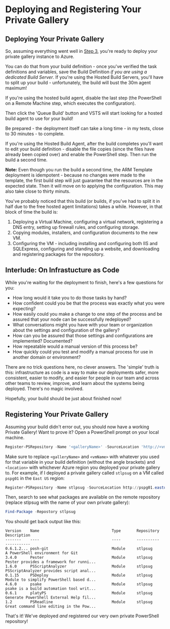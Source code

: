 # Deploying and Registering Your Private Gallery

## Deploying Your Private Gallery
So, assuming everything went well in [Step 3](3-Defining-Your-VSTS-Build.md), you're ready to deploy your private gallery instance to Azure.

You can do that from your build definition - once you've verified the task definitions and variables, save the Build Definition *if you are using a dedicated Build Server*. If you're using the Hosted Build Servers, you'll have to split up your build - unfortunately, the build will bust the 30m agent maximum!

If you're using the hosted build agent, disable the last step (the PowerShell on a Remote Machine step, which executes the configuration).

Then click the 'Queue Build' button and VSTS will start looking for a hosted build agent to use for your build!

Be prepared - the deployment itself can take a long time - in my tests, close to 30 minutes - to complete.

If you're using the Hosted Build Agent, after the build completes you'll want to edit your build definition - disable the file copies (since the files have already been copied over) and enable the PowerShell step.
Then run the build a second time.

**Note:** Even though you run the build a second time, the ARM Template deployment is idempotent - because no changes were made to the template, the first build step will just guarantee that the resources are in the expected state.
Then it will move on to applying the configuration.
This may also take close to thirty minuts.

You've probably noticed that this build (or builds, if you've had to split it in half due to the free hosted agent limitations) takes a while.
However, in that block of time the build is:

1. Deploying a Virtual Machine, configuring a virtual network, registering a DNS entry, setting up firewall rules, and configuring storage.
2. Copying modules, installers, and configuration documents to the new VM.
3. Configuring the VM - including installing and configuring both IIS and SQLExpress, configuring and standing up a website, and downloading and registering packages for the repository.

## Interlude: On Infrastucture as Code
While you're waiting for the deployment to finish, here's a few questions for you:

+ How long would it take you to do those tasks by hand?
+ How confident could you be that the process was exactly what you were expecting?
+ How easily could you make a change to one step of the process and be assured that your node can be successfully redeployed?
+ What conversations might you have with your team or organization about the settings and configuration of the gallery?
+ How can you be assured that those settings and configurations are implemented? Documented?
+ How repeatable would a manual version of this process be?
+ How quickly could you test and modify a manual process for use in another domain or environment?

There are no trick questions here, no clever answers.
The 'simple' truth is this: infrastructure as code is a way to make our deployments safer, more consistent, easier to modify, and easier for people in our team and across other teams to review, improve, and learn about the systems being deployed.
There's no magic involved.

Hopefully, your build should be just about finished now!

## Registering Your Private Gallery
Assuming your build didn't error out, you should now have a working Private Gallery!
Want to prove it?
Open a PowerShell prompt on your local machine.

```powershell
Register-PSRepository -Name '<galleryName>' -SourceLocation 'http://<vmName>.<location>.cloudapp.azure.com/api/v2' -InstallationPolicy Trusted
```

Make sure to replace `<galleryName>` and `<vmName>` with whatever you used for that variable in your build definition (without the angle brackets) and `<location>` with whichever Azure region you deployed your private gallery to.
For example, if I deployed a private gallery called `stlpsug` on a VM called `pspg01` in the `East US` region:
```powershell
Register-PSRepository -Name stlpsug -SourceLocation http://pspg01.eastus.cloudapp.azure.com/api/v2 -InstallationPolicy Trusted
```

Then, search to see what packages are available on the remote repository (replace stlpsug with the name of your own private gallery):
```powershell
Find-Package -Repostory stlpsug
```

You should get back output like this:
```
Version    Name                                Type       Repository           Description
-------    ----                                ----       ----------           -----------
0.6.1.2... posh-git                            Module     stlpsug              A PowerShell environment for Git
3.4.0      Pester                              Module     stlpsug              Pester provides a framework for runni...
1.6.0      PSScriptAnalyzer                    Module     stlpsug              PSScriptAnalyzer provides script anal...
0.1.15     PSDeploy                            Module     stlpsug              Module to simplify PowerShell based d...
4.6.0      psake                               Module     stlpsug              psake is a build automation tool writ...
0.6.1      platyPS                             Module     stlpsug              Generate PowerShell External Help fil...
1.2        PSReadline                          Module     stlpsug              Great command line editing in the Pow...
```

That's it!
We've deployed *and* registered our very own private PowerShell repository!